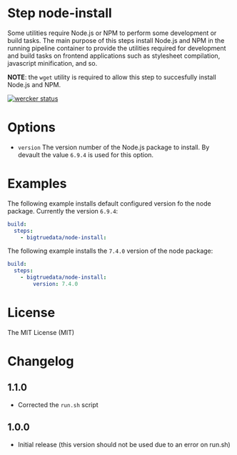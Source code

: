 # Step node-install

Some utilities require Node.js or NPM to perform some development or build tasks. The main purpose of this steps install Node.js and NPM in the running pipeline container to provide the utilities required for development and build tasks on frontend applications such as stylesheet compilation, javascript minification, and so.

**NOTE**: the `wget` utility is required to allow this step to succesfully install Node.js and NPM.

[![wercker status](https://app.wercker.com/status/6dc33cd3915a510d486e677c6227e495/s/master "wercker status")](https://app.wercker.com/project/bykey/6dc33cd3915a510d486e677c6227e495)

# Options

- `version` The version number of the Node.js package to install. By devault the value `6.9.4` is used for this option.

# Examples

The following example installs default configured version fo the node package. Currently the version `6.9.4`:
```yaml
build:
  steps:
    - bigtruedata/node-install:
```

The following example installs the `7.4.0` version of the node package:
```yaml
build:
  steps:
    - bigtruedata/node-install:
        version: 7.4.0
```

# License

The MIT License (MIT)

# Changelog

## 1.1.0

- Corrected the `run.sh` script

## 1.0.0

- Initial release (this version should not be used due to an error on run.sh)

